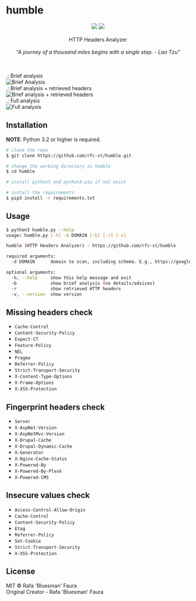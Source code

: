 # humble

<p align=center>
<a target="_blank" href="https://www.python.org/downloads/" title="Python version"><img src="https://img.shields.io/badge/python-%3E=_3.2-green.svg"></a>
<a target="_blank" href="LICENSE" title="License: MIT"><img src="https://img.shields.io/badge/License-MIT-blue.svg"></a>
<br />
<br />
HTTP Headers Analyzer<br />
<br />
<i>"A journey of a thousand miles begins with a single step. - Lao Tzu"</i>
</p>
<br />
<br />
.: Brief analysis<br />
<img src="https://github.com/rfc-st/humble/blob/master/screenshots/humble_b.jpg" alt="Brief Analysis">
<br />
.: Brief analysis + retrieved headers<br />
<img src="https://github.com/rfc-st/humble/blob/master/screenshots/humble_br.jpg" alt="Brief analysis + retrieved headers">
<br />
.: Full analysis<br />
<img src="https://github.com/rfc-st/humble/blob/master/screenshots/humble_full.jpg" alt="Full analysis">
<br />

## Installation

**NOTE**: Python 3.2 or higher is required.

```bash
# clone the repo
$ git clone https://github.com/rfc-st/humble.git

# change the working directory to humble
$ cd humble

# install python3 and python3-pip if not exist

# install the requirements
$ pip3 install -r requirements.txt
```

## Usage

```bash
$ python3 humble.py --help
usage: humble.py [-h] -d DOMAIN [-b] [-r] [-v]

humble (HTTP Headers Analyzer) - https://github.com/rfc-st/humble

required arguments:
  -d DOMAIN      domain to scan, including schema. E.g., https://google.com

optional arguments:
  -h, --help     show this help message and exit
  -b             show brief analysis (no details/advices)
  -r             show retrieved HTTP headers
  -v, --version  show version
```

## Missing headers check
* `Cache-Control`
* `Content-Security-Policy`
* `Expect-CT`
* `Feature-Policy`
* `NEL`
* `Pragma`
* `Referrer-Policy`
* `Strict-Transport-Security`
* `X-Content-Type-Options`
* `X-Frame-Options`
* `X-XSS-Protection`

## Fingerprint headers check
* `Server`
* `X-AspNet-Version`
* `X-AspNetMvc-Version`
* `X-Drupal-Cache`
* `X-Drupal-Dynamic-Cache`
* `X-Generator`
* `X-Nginx-Cache-Status`
* `X-Powered-By`
* `X-Powered-By-Plesk`
* `X-Powered-CMS`

## Insecure values check
* `Access-Control-Allow-Origin`
* `Cache-Control`
* `Content-Security-Policy`
* `Etag`
* `Referrer-Policy`
* `Set-Cookie`
* `Strict-Transport-Security`
* `X-XSS-Protection`


## License

MIT © Rafa 'Bluesman' Faura<br/>
Original Creator - Rafa 'Bluesman' Faura
